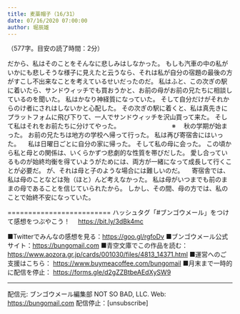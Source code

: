 ```yaml
---
title: 麦藁帽子（16/31）
date: 07/16/2020 07:00:00
author: 堀辰雄
---
```


（577字。目安の読了時間：2分）

だから、私はそのことをそんなに悲しみはしなかった。
もしも汽車の中の私がいかにも悲しそうな様子に見えたと云うなら、それは私が自分の宿題の最後の方がすこし不出来なことを考えているせいだったのだ。
私はふと、この次ぎの駅に着いたら、サンドウィッチでも買おうかと、お前の母がお前の兄たちに相談しているのを聞いた。
私はかなり神経質になっていた。
そして自分だけがそれからのけ者にされはしないかと心配した。
その次ぎの駅に着くと、私は真先きにプラットフォムに飛び下りて、一人でサンドウィッチを沢山買って来た。
そして私はそれをお前たちに分けてやった。
　　　　　　　　※
　秋の学期が始まった。
お前の兄たちは地方の学校へ帰って行った。
私は再び寄宿舎にはいった。
　私は日曜日ごとに自分の家に帰った。
そして私の母に会った。
この頃から私と母との関係は、いくらかずつ悲劇的な性質を帯びだした。
愛し合っているものが始終均衡を得ていようがためには、両方が一緒になって成長して行くことが必要だ。
が、それは母と子のような場合には難しいのだ。
　寄宿舎では、私は母のことなどは殆（ほと）んど考えなかった。
私は母がいつまでも前のままの母であることを信じていられたから。
しかし、その間、母の方では、私のことで始終不安になっていた。

=========================
ハッシュタグ「#ブンゴウメール」をつけて感想をつぶやこう！　
https://bit.ly/3dBk4mc

■Twitterでみんなの感想を見る：https://goo.gl/rgfoDv
■ブンゴウメール公式サイト：https://bungomail.com
■青空文庫でこの作品を読む：https://www.aozora.gr.jp/cards/001030/files/4813_14371.html
■運営へのご支援はこちら： https://www.buymeacoffee.com/bungomail
■月末まで一時的に配信を停止： https://forms.gle/d2gZZBtbeAEdXySW9

-------
配信元: ブンゴウメール編集部
NOT SO BAD, LLC.
Web: https://bungomail.com
配信停止：[unsubscribe]

